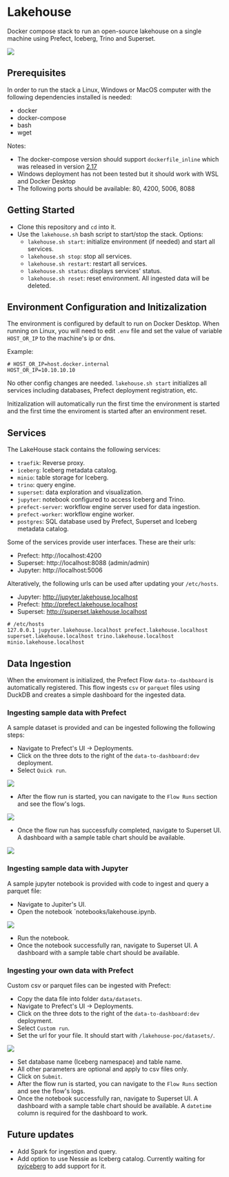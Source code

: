 # Lakehouse 

Docker compose stack to run an open-source lakehouse on a single machine using Prefect, Iceberg, Trino and Superset.

![](/docs/lakehouse.png)


## Prerequisites

In order to run the stack a Linux, Windows or MacOS computer with the following dependencies installed is needed:

* docker
* docker-compose
* bash
* wget

Notes:
* The docker-compose version should support `dockerfile_inline` which was released in version [2.17](https://github.com/docker/compose/releases/tag/v2.17.0)
* Windows deployment has not been tested but it should work with WSL and Docker Desktop
* The following ports should be available: 80, 4200, 5006, 8088


## Getting Started

* Clone this repository and `cd` into it.
* Use the `lakehouse.sh` bash script to start/stop the stack. Options:
    - `lakehouse.sh start`: initialize environment (if needed) and start all services.
    - `lakehouse.sh stop`: stop all services.
    - `lakehouse.sh restart`: restart all services.
    - `lakehouse.sh status`: displays services' status.
    - `lakehouse.sh reset`: reset environment. All ingested data will be deleted.


## Environment Configuration and Initizalization

The environment is configured by default to run on Docker Desktop. When running on Linux, you will need to edit `.env` file and set the value of variable `HOST_OR_IP` to the machine's ip or dns.

Example:
```
# HOST_OR_IP=host.docker.internal
HOST_OR_IP=10.10.10.10
```

No other config changes are needed. `lakehouse.sh start` initializes all services including databases, Prefect deployment registration, etc.

Initizalization will automatically run the first time the environment is started and the first time the enviroment is started after an environment reset.


## Services

The LakeHouse stack contains the following services:

* `traefik`: Reverse proxy.
* `iceberg`: Iceberg metadata catalog.
* `minio`: table storage for Iceberg.
* `trino`: query engine.
* `superset`: data exploration and visualization.
* `jupyter`: notebook configured to access Iceberg and Trino.
* `prefect-server`: workflow engine server used for data ingestion.
* `prefect-worker`: workflow engine worker.
* `postgres`: SQL database used by Prefect, Superset and Iceberg metadata catalog.


Some of the services provide user interfaces. These are their urls:
* Prefect:     http://localhost:4200
* Superset:    http://localhost:8088  (admin/admin)
* Jupyter:     http://localhost:5006

Alteratively, the following urls can be used after updating your `/etc/hosts`.
* Jupyter:     http://jupyter.lakehouse.localhost
* Prefect:     http://prefect.lakehouse.localhost
* Superset:    http://superset.lakehouse.localhost

```
# /etc/hosts
127.0.0.1 jupyter.lakehouse.localhost prefect.lakehouse.localhost superset.lakehouse.localhost trino.lakehouse.localhost minio.lakehouse.localhost
```

## Data Ingestion

When the enviroment is initialized, the Prefect Flow `data-to-dashboard` is automatically registered. This flow ingests `csv` or `parquet` files using DuckDB and creates a simple dashboard for the ingested data. 

### Ingesting sample data with Prefect

A sample dataset is provided and can be ingested following the following steps:

* Navigate to Prefect's UI -> Deployments.
* Click on the three dots to the right of the `data-to-dashboard:dev` deployment.
* Select `Quick run`.

![](/docs/prefect_deployment.png)

* After the flow run is started, you can navigate to the `Flow Runs` section and see the flow's logs.

![](/docs/prefect_flow_run.png)

* Once the flow run has successfully completed, navigate to Superset UI. A dashboard with a sample table chart should be available.

![](/docs/superset.png)

### Ingesting sample data with Jupyter

A sample jupyter notebook is provided with code to ingest and query a parquet file:

* Navigate to Jupiter's UI.
* Open the notebook `notebooks/lakehouse.ipynb.

![](/docs/jupyter.png)

* Run the notebook.
* Once the notebook successfully ran, navigate to Superset UI. A dashboard with a sample table chart should be available.

### Ingesting your own data with Prefect

Custom csv or parquet files can be ingested with Prefect:

* Copy the data file into folder `data/datasets`.
* Navigate to Prefect's UI -> Deployments.
* Click on the three dots to the right of the `data-to-dashboard:dev` deployment.
* Select `Custom run`.
* Set the url for your file. It should start with `/lakehouse-poc/datasets/`.

![](/docs/prefect_custom_run.png)

* Set database name (Iceberg namespace) and table name.
* All other parameters are optional and apply to csv files only.
* Click on `Submit`.
* After the flow run is started, you can navigate to the `Flow Runs` section and see the flow's logs.
* Once the notebook successfully ran, navigate to Superset UI. A dashboard with a sample table chart should be available. A `datetime` column is required for the dashboard to work.

## Future updates

* Add Spark for ingestion and query.
* Add option to use Nessie as Iceberg catalog. Currently waiting for [pyiceberg](https://github.com/apache/iceberg-python/issues/19) to add support for it.

